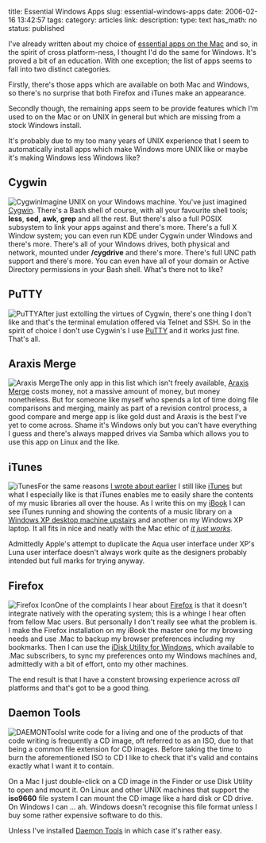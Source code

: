 title: Essential Windows Apps
slug: essential-windows-apps
date: 2006-02-16 13:42:57
tags: 
category: articles
link: 
description: 
type: text
has_math: no
status: published

I've already written about my choice of [essential apps on the Mac](/2006/02/10/essential-mac-apps/ "/2006/02/10/essential-mac-apps/") and so, in the spirit of cross platform-ness, I thought I'd do the same for Windows. It's proved a bit of an education. With one exception; the list of apps seems to fall into two distinct categories.

Firstly, there's those apps which are available on both Mac and Windows, so there's no surprise that both Firefox and iTunes make an appearance.

Secondly though, the remaining apps seem to be provide features which I'm used to on the Mac or on UNIX in general but which are missing from a stock Windows install.

It's probably due to my too many years of UNIX experience that I seem to automatically install apps which make Windows more UNIX like or maybe it's making Windows less Windows like?

<!-- TEASER_END -->

## Cygwin


![Cygwin](/wp-content/uploads/2006/02/cygwin-icon.gif "Cygwin")Imagine UNIX on your Windows machine. You've just imagined [Cygwin](https://www.cygwin.com "https://www.cygwin.com"). There's a Bash shell of course, with all your favourite shell tools; **less**, **sed**, **awk**, **grep** and all the rest. But there's also a full POSIX subsystem to link your apps against and there's more. There's a full X Window system; you can even run KDE under Cygwin under Windows and there's more. There's all of your Windows drives, both physical and network, mounted under **/cygdrive** and there's more. There's full UNC path support and there's more. You can even have all of your domain or Active Directory permissions in your Bash shell. What's there not to like?


## PuTTY


![PuTTY](/wp-content/uploads/2006/02/putty.jpg "PuTTY")After just extolling the virtues of Cygwin, there's one thing I don't like and that's the terminal emulation offered via Telnet and SSH. So in the spirit of choice I don't use Cygwin's I use [PuTTY](https://www.chiark.greenend.org.uk/~sgtatham/putty/ "https://www.chiark.greenend.org.uk/~sgtatham/putty/") and it works just fine. That's all.
## Araxis Merge


![Araxis Merge](/wp-content/uploads/2006/02/Merge.jpg "Araxis Merge")The only app in this list which isn't freely available, [Araxis Merge](https://www.araxis.com/merge/index.html "https://www.araxis.com/merge/index.html") costs money, not a massive amount of money, but money nonetheless. But for someone like myself who spends a lot of time doing file comparisons and merging, mainly as part of a revision control process, a good compare and merge app is like gold dust and Araxis is the best I've yet to come across. Shame it's Windows only but you can't have everything I guess and there's always mapped drives via Samba which allows you to use this app on Linux and the like.
## iTunes


![iTunes](/wp-content/uploads/2006/02/iTunes1.jpeg "iTunes")For the same reasons [I wrote about earlier](/2006/02/10/essential-mac-apps/ "/2006/02/10/essential-mac-apps/") I still like [iTunes](https://www.apple.com/uk/itunes/ "https://www.apple.com/uk/itunes/") but what I especially like is that iTunes enables me to easily share the contents of my music libraries all over the house. As I write this on my [iBook](/2006/02/08/my-desk/ "/2006/02/08/my-desk/") I can see iTunes running and showing the contents of a music library on a [Windows XP desktop machine upstairs](/2006/02/13/my-desk-part-2/ "/2006/02/13/my-desk-part-2/") and another on my Windows XP laptop. It all fits in nice and neatly with the Mac ethic of [*it just works*](https://www.apple.com/uk/switch/reasons/reason01.html "https://www.apple.com/uk/switch/reasons/reason01.html").

Admittedly Apple's attempt to duplicate the Aqua user interface under XP's Luna user interface doesn't always work quite as the designers probably intended but full marks for trying anyway.
## Firefox


![Firefox Icon](/wp-content/uploads/2006/02/Firefox2.jpeg "Firefox Icon")One of the complaints I hear about [Firefox](https://www.mozilla.com/firefox/ "https://www.mozilla.com/firefox/") is that it doesn't integrate natively with the operating system; this is a whinge I hear often from fellow Mac users. But personally I don't really see what the problem is. I make the Firefox installation on my iBook the master one for my browsing needs and use .Mac to backup my browser preferences including my bookmarks. Then I can use the [iDisk Utility for Windows](https://www.mac.com "https://www.mac.com"), which available to .Mac subscribers, to sync my preferences onto my Windows machines and, admittedly with a bit of effort, onto my other machines.

The end result is that I have a constent browsing experience across *all* platforms and that's got to be a good thing.
## Daemon Tools


![DAEMONTools](/wp-content/uploads/2006/02/DAEMONTools.gif "DAEMONTools")I write code for a living and one of the products of that code writing is frequently a CD image, oft referred to as an ISO, due to that being a common file extension for CD images. Before taking the time to burn the aforementioned ISO to CD I like to check that it's valid and contains exactly what I want it to contain.

On a Mac I just double-click on a CD image in the Finder or use Disk Utility to open and mount it. On Linux and other UNIX machines that support the **iso9660** file system I can mount the CD image like a hard disk or CD drive. On Windows I can ... ah. Windows doesn't recognise this file format unless I buy some rather expensive software to do this.

Unless I've installed [Daemon Tools](https://www.daemon-tools.cc "https://www.daemon-tools.cc") in which case it's rather easy.

